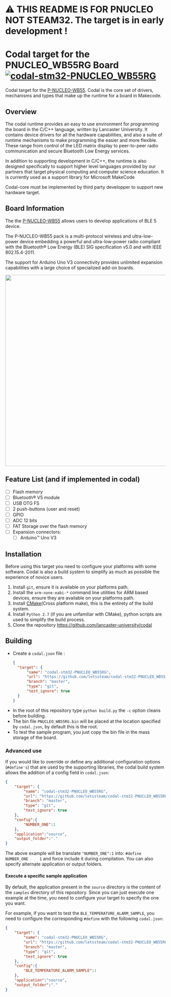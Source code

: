 # :warning: THIS README IS FOR **PNUCLEO** NOT **STEAM32**. The target is in early development !  

# Codal target for the PNUCLEO_WB55RG Board [![codal-stm32-PNUCLEO_WB55RG](https://img.shields.io/github/workflow/status/letssteam/codal-stm32-PNUCLEO_WB55RG/codal-buildtarget?label=codal-stm32-PNUCLEO_WB55RG)](https://github.com/letssteam/codal-stm32-PNUCLEO_WB55RG/actions)

Codal target for the [P-NUCLEO-WB55](https://www.st.com/en/evaluation-tools/p-nucleo-wb55.html). Codal is the core set of drivers, mechanisms and types that make up the runtime for a board in Makecode.

## Overview

The codal runtime provides an easy to use environment for programming the board in the C/C++ language, written by Lancaster University. It contains device drivers for all the hardware capabilities, and also a suite of runtime mechanisms to make programming the easier and more flexible. These range from control of the LED matrix display to peer-to-peer radio communication and secure Bluetooth Low Energy services.

In addition to supporting development in C/C++, the runtime is also designed specifically to support higher level languages provided by our partners that target physical computing and computer science education. It is currently used as a support library for Microsoft MakeCode

Codal-core must be implemented by third party developper to support new hardware target.

## Board Information  

The the [P-NUCLEO-WB55](https://www.st.com/en/evaluation-tools/p-nucleo-wb55.html) allows users to develop applications of BLE 5 device.

The P-NUCLEO-WB55 pack is a multi-protocol wireless and ultra-low-power device embedding a powerful and ultra-low-power radio compliant with the Bluetooth® Low Energy (BLE) SIG specification v5.0 and with IEEE 802.15.4-2011.

The support for Arduino Uno V3 connectivity provides unlimited expansion capabilities with a large choice of specialized add-on boards.

<img src="https://www.st.com/bin/ecommerce/api/image.PF265562.en.feature-description-include-personalized-no-cpn-large.jpg" width="600px" />

## Feature List (and if implemented in codal)

- [ ] Flash memory
- [ ] Bluetooth® V5 module
- [ ] USB OTG FS
- [ ] 2 push-buttons (user and reset)
- [ ] GPIO
- [ ] ADC 12 bits
- [ ] FAT Storage over the flash memory
- [ ] Expansion connectors:
  - [ ] Arduino™ Uno V3

## Installation

Before using this target you need to configure your platforms with some software.
Codal is also a build system to simplify as much as possible the experience of novice users.  

1. Install `git`, ensure it is available on your platforms path.
2. Install the `arm-none-eabi-*` command line utilities for ARM based devices, ensure they are available on your platforms path.
3. Install [CMake](https://cmake.org)(Cross platform make), this is the entirety of the build system.
4. Install `Python 2.7` (if you are unfamiliar with CMake), python scripts are used to simplify the build process.
5. Clone the repository <https://github.com/lancaster-university/codal>

## Building

- Create a `codal.json` file :
  ```json
  {
    "target": {
        "name": "codal-stm32-PNUCLEO_WB55RG", 
        "url": "https://github.com/letssteam/codal-stm32-PNUCLEO_WB55RG", 
        "branch": "master", 
        "type": "git", 
        "test_ignore": true
    }
  }
  ```
- In the root of this repository type `python build.py` the `-c` option cleans before building.
- The bin file `PNUCLEO_WB55RG.bin` will be placed at the location specified by `codal.json`, by default this is the root.
- To test the sample program, you just copy the bin file in the mass storage of the board.

### Advanced use

If you would like to override or define any additional configuration options (`#define's`) that are used by the supporting libraries, the codal build system allows the addition of a config field in `codal.json`:

```json
{
    "target": {
        "name": "codal-stm32-PNUCLEO_WB55RG", 
        "url": "https://github.com/letssteam/codal-stm32-PNUCLEO_WB55RG", 
        "branch": "master", 
        "type": "git", 
        "test_ignore": true
    },
    "config":{
        "NUMBER_ONE":1
    },
    "application":"source",
    "output_folder":"."
}
```

The above example will be translate `"NUMBER_ONE":1` into: `#define NUMBER_ONE     1` and force include it during compilation. You can also specify alternate application or output folders.

#### Execute a specific sample application

By default, the application present in the `source` directory is the content of the `samples` directory of this repository. Since you can just execute one example at the time, you need to configure your target to specify the one you want.

For example, if you want to test the `BLE_TEMPERATURE_ALARM_SAMPLE`, you need to configure the corresponding `#define` with the following `codal.json`:

```json
{
    "target": {
        "name": "codal-stm32-PNUCLEO_WB55RG", 
        "url": "https://github.com/letssteam/codal-stm32-PNUCLEO_WB55RG", 
        "branch": "master", 
        "type": "git", 
        "test_ignore": true
    },
    "config":{
        "BLE_TEMPERATURE_ALARM_SAMPLE":1
    },
    "application":"source",
    "output_folder":"."
}
```
